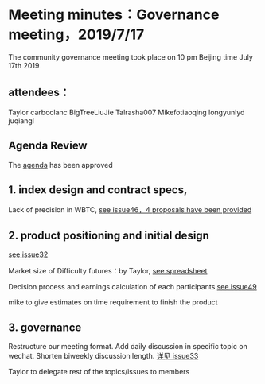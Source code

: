 # Meeting minutes：Governance meeting，2019/7/17
The community governance meeting took place on 10 pm Beijing time July 17th 2019

## attendees：
Taylor
carboclanc
BigTreeLiuJie
Talrasha007
Mikefotiaoqing
longyunlyd
juqiangl

## Agenda Review
The [agenda](https://github.com/carboclan/pm/issues/41) has been approved



## 1. index design and contract specs,
Lack of precision in WBTC, [see issue46，4 proposals have been provided](https://github.com/carboclan/pm/issues/46)

## 2. product positioning and initial design
[see issue32](https://github.com/carboclan/pm/issues/32)

Market size of Difficulty futures：by Taylor, [see spreadsheet](https://github.com/carboclan/pm/blob/master/research/Difficulty%20future%20market%20size.xlsx)

Decision process and earnings calculation of each participants [see issue49](https://github.com/carboclan/pm/issues/49)

mike to give estimates on time requirement to finish the product

## 3. governance 
Restructure our meeting format. Add daily discussion in specific topic on wechat. Shorten biweekly discussion length. [详见 issue33](https://github.com/carboclan/pm/issues/33) 

Taylor to delegate rest of the topics/issues to members


